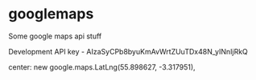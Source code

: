 # googlemaps
Some google maps api stuff

Development API key - AIzaSyCPb8byuKmAvWrtZUuTDx48N_yINnIjRkQ

center: new google.maps.LatLng(55.898627, -3.317951),
